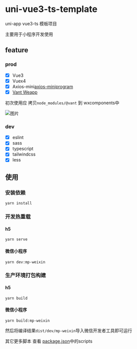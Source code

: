 # uni-vue3-ts-template
uni-app vue3-ts 模板项目

主要用于小程序开发使用
## feature
### prod
* [x] Vue3
* [x] Vuex4
* [x] Axios-mini[axios-miniprogram](https://github.com/fluffff/axios-miniprogram#readme)
* [x] [Vant Weapp](https://vant-contrib.gitee.io/vant-weapp/#/home)

初次使用应 拷贝`node_modules/@vant` 到 wxcomponents中

![图片](https://img.cdn.sugarat.top/mdImg/MTYyNDM3NjI0ODcyMg==624376248723)

### dev
* [x] eslint
* [x] sass
* [x] typescript
* [x] tailwindcss
* [x] less
## 使用
### 安装依赖
```
yarn install
```

### 开发热重载
#### h5
```
yarn serve
```
#### 微信小程序
```
yarn dev:mp-weixin
```

### 生产环境打包构建
#### h5
```
yarn build
```

#### 微信小程序
```
yarn build:mp-weixin
```

然后将编译结果`dist/dev/mp-weixin`导入微信开发者工具即可运行

其它更多脚本 查看 [package.json](./package.json)中的scripts
